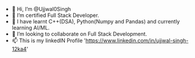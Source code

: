 - 👋 Hi, I’m @Ujjwal0Singh
- 👀 I’m certified Full Stack Developer. 
- 🌱 I have learnt C++(DSA), Python(Numpy and Pandas) and currently learning AI/ML. 
- 💞️ I’m looking to collaborate on Full Stack Development.
- 📫 This is my linkedIN Profile 'https://www.linkedin.com/in/ujjwal-singh-12ka4'

<!---
Ujjwal0Singh/Ujjwal0Singh is a ✨ special ✨ repository because its `README.md` (this file) appears on your GitHub profile.
You can click the Preview link to take a look at your changes.
--->
